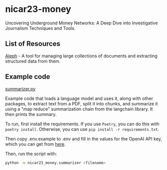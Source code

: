 # nicar23-money

Uncovering Underground Money Networks: A Deep Dive into Investigative Journalism Techniques and Tools.

## List of Resources

[Aleph](https://github.com/alephdata/aleph) - A tool for managing large collections of documents and extracting structured data from them.

## Example code

[summarizer.py](nicar23_money/summarizer.py)

Example code that loads a language model and uses it, along with other packages, to extract text from a PDF, split it into chunks, and summarize it using a "map reduce" summarization chain from the langchain library. It then prints the summary.

To run, first install the requirements. If you use `Poetry`, you can do this with `poetry install`. Otherwise, you can use `pip install -r requirements.txt`.

Then copy .env.example to .env and fill in the values for the OpenAI API key, which you can get from [here](https://platform.openai.com/).

Then, run the script with:

```bash
python -m nicar23_money.summarizer <filename>
```

